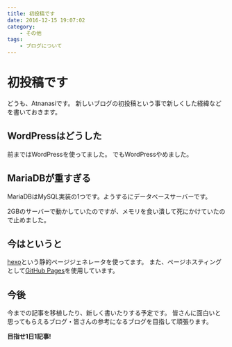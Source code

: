```yaml
---
title: 初投稿です
date: 2016-12-15 19:07:02
category:
    - その他
tags:
    - ブログについて
---
```


# 初投稿です

どうも、Atnanasiです。
新しいブログの初投稿という事で新しくした経緯などを書いておきます。

## WordPressはどうした

前まではWordPressを使ってました。
でもWordPressやめました。

## MariaDBが重すぎる

MariaDBはMySQL実装の1つです。ようするにデータベースサーバーです。

2GBのサーバーで動かしていたのですが、メモリを食い潰して死にかけていたので止めました。

## 今はというと

[hexo](https://hexo.io/)という静的ページジェネレータを使ってます。
また、ページホスティングとして[GitHub Pages](https://pages.github.com/)を使用しています。

## 今後

今までの記事を移植したり、新しく書いたりする予定です。
皆さんに面白いと思ってもらえるブログ・皆さんの参考になるブログを目指して頑張ります。

**目指せ1日1記事!**
